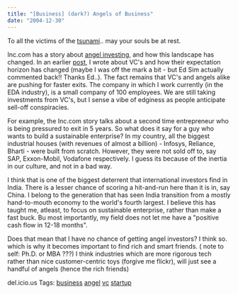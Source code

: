 ```yaml
---
title: "[Business] (dark?) Angels of Business"
date: "2004-12-30"
---
```


To all the victims of the [tsunami](http://www.usaid.gov/locations/asia_near_east/tsunami/ngolist.html).. may your souls be at rest.

Inc.com has a story about [angel investing](http://www.inc.com/magazine/20050101/getting-started.html), and how this landscape has changed. In an earlier [post](http://loxos.blogspot.com/2004/12/business-roi-multiple-for-startups.html), I wrote about VC's and how their expectation horizon has changed (maybe I was off the mark a bit - but Ed Sim actually commented back!! Thanks Ed..). The fact remains that VC's and angels alike are pushing for faster exits. The company in which I work currently (in the EDA industry), is a small company of 100 employees. We are still taking investments from VC's, but I sense a vibe of edginess as people anticipate sell-off conspiracies.

For example, the Inc.com story talks about a second time entrepreneur who is being pressured to exit in 5 years. So what does it say for a guy who wants to build a sustainable enterprise? In my country, all the biggest industrial houses (with revenues of almost a billion) - Infosys, Reliance, Bharti - were built from scratch. However, they were not sold off to, say SAP, Exxon-Mobil, Vodafone respectively. I guess its because of the inertia in our culture, and not in a bad way.

I think that is one of the biggest deterrent that international investors find in India. There is a lesser chance of scoring a hit-and-run here than it is in, say China. I belong to the generation that has seen India transition from a mostly hand-to-mouth economy to the world's fourth largest. I believe this has taught me, atleast, to focus on sustainable enterprise, rather than make a fast buck. Bu most importantly, my field does not let me have a "positive cash flow in 12-18 months".

Does that mean that I have no chance of getting angel investors? I think so. which is why it becomes important to find rich and smart friends. ( note to self: Ph.D. or MBA ???) I think industries which are more rigorous tech rather than nice customer-centric toys (forgive me flickr), will just see a handful of angels (hence the rich friends)

del.icio.us Tags: [business](http://del.icio.us/sss8ue/business) [angel](http://del.icio.us/sss8ue/angel) [vc](http://del.icio.us/sss8ue/vc) [startup](http://del.icio.us/sss8ue/startup)
